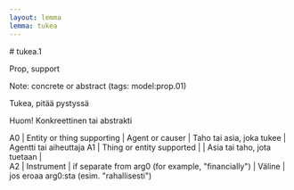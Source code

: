 ```yaml
---
layout: lemma
lemma: tukea
---
```


<div class="sense">
# <span class="sensename">tukea.1</span>

<span class="description">Prop, support</span>

Note: concrete or abstract (tags: model:prop.01)

<span class="description">Tukea, pitää pystyssä</span>

Huom! Konkreettinen tai abstrakti

A0 | Entity or thing supporting | Agent or causer | Taho tai asia, joka tukee | Agentti tai aiheuttaja
A1 | Thing or entity supported |   | Asia tai taho, jota tuetaan |  
A2 | Instrument | if separate from arg0 (for example, "financially") | Väline | jos eroaa arg0:sta (esim. "rahallisesti")

</div>

